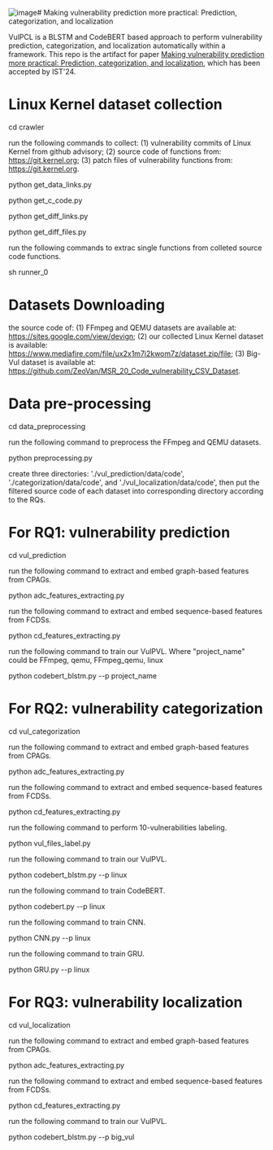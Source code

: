 ![image](https://github.com/user-attachments/assets/a009e182-7073-4356-bbeb-e9e544fd49a1)# Making vulnerability prediction more practical: Prediction, categorization, and localization

VulPCL is a BLSTM and CodeBERT based approach to perform vulnerability prediction, categorization, and localization automatically within a framework. This repo is the artifact for paper [Making vulnerability prediction more practical: Prediction, categorization, and localization](https://www.sciencedirect.com/science/article/abs/pii/S0950584924000636), which has been accepted by IST'24.

# Linux Kernel dataset collection

cd crawler

run the following commands to collect: (1) vulnerability commits of Linux Kernel from github advisory; (2) source code of functions from: https://git.kernel.org; (3) patch files of vulnerability functions  from: https://git.kernel.org.

python get_data_links.py

python get_c_code.py

python get_diff_links.py

python get_diff_files.py

run the following commands to extrac single functions from colleted source code functions.

sh runner_0

# Datasets Downloading

the source code of: (1) FFmpeg and QEMU datasets are available at: https://sites.google.com/view/devign; (2) our collected Linux Kernel dataset is available: https://www.mediafire.com/file/ux2x1m7i2kwom7z/dataset.zip/file; (3) Big-Vul dataset is available at: https://github.com/ZeoVan/MSR_20_Code_vulnerability_CSV_Dataset.

# Data pre-processing

cd data_preprocessing

run the following command to preprocess the FFmpeg and QEMU datasets.

python preprocessing.py

create three directories: './vul_prediction/data/code', './categorization/data/code', and './vul_localization/data/code', then put the filtered source code of each dataset into corresponding directory according to the RQs.

# For RQ1: vulnerability prediction

cd vul_prediction

run the following command to extract and embed graph-based features from CPAGs.

python adc_features_extracting.py

run the following command to extract and embed sequence-based features from FCDSs.

python cd_features_extracting.py

run the following command to train our VulPVL. Where "project_name" could be FFmpeg, qemu, FFmpeg_qemu, linux

python codebert_blstm.py --p project_name

# For RQ2: vulnerability categorization

cd vul_categorization

run the following command to extract and embed graph-based features from CPAGs.

python adc_features_extracting.py

run the following command to extract and embed sequence-based features from FCDSs.

python cd_features_extracting.py

run the following command to perform 10-vulnerabilities labeling.

python vul_files_label.py

run the following command to train our VulPVL.

python codebert_blstm.py --p linux

run the following command to train CodeBERT.

python codebert.py --p linux

run the following command to train CNN.

python CNN.py --p linux

run the following command to train GRU.

python GRU.py --p linux

# For RQ3: vulnerability localization

cd vul_localization

run the following command to extract and embed graph-based features from CPAGs.

python adc_features_extracting.py

run the following command to extract and embed sequence-based features from FCDSs.

python cd_features_extracting.py

run the following command to train our VulPVL.

python codebert_blstm.py --p big_vul
